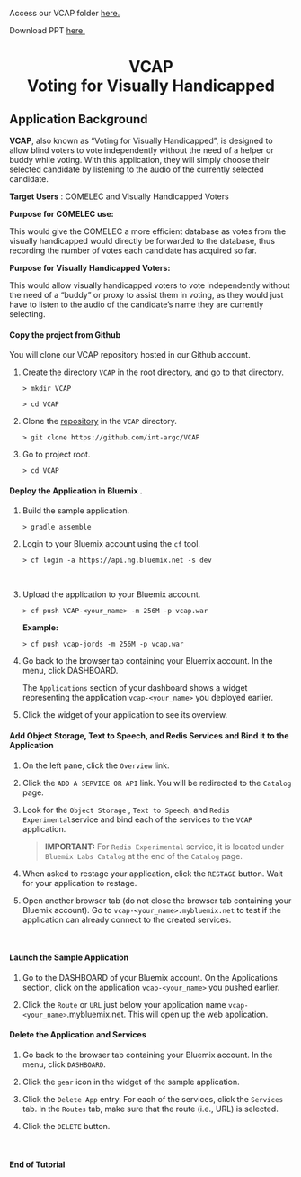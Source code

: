 
<html>
  <head>
    <title>VCAP - Voting for Visually Handicapped</title>
  </head>
<p>Access our VCAP folder <a href="https://github.com/int-argc/VCAP.git">here.</a> </p>
<p>Download PPT <a href=" ">here.</a> </p>

  <h1><center><b>VCAP <br>Voting for Visually Handicapped </b></center></h1>


  <div class="entry">
    <h2 id="application-development-tutorial">Application Background</h2>



<p>
<b>VCAP</b>, also known as “Voting for Visually Handicapped”, is designed to allow blind voters to vote independently without the need of a helper or buddy while voting. With this application, they will simply choose their selected candidate by listening to the audio of the currently selected candidate. </p>

<p><b>Target Users</b> : COMELEC and Visually Handicapped Voters </p>

<p>
<b>Purpose for COMELEC use:</b>

This would give the COMELEC a more efficient database as votes from the visually handicapped would directly be forwarded to the database, thus recording the number of votes each candidate has acquired so far.
</p>

<p>
<b>Purpose for Visually Handicapped Voters:</b>

This would allow visually handicapped voters to vote independently without the need of a “buddy” or proxy to assist them in voting, as they would just have to listen to the audio of the candidate’s name they are currently selecting. 

</p>

<h4 id="copy-sample-application">Copy the project from Github</h4>

<p>You will clone our VCAP repository hosted in our Github account.</p>

<ol>
<li><p>Create the directory <code>VCAP</code> in the root directory, and go to that directory. </p>
<div class="highlight"><pre><code class="language-text" data-lang="text">&gt; mkdir VCAP  
</code></pre></div>

<div class="highlight"><pre><code class="language-text" data-lang="text">&gt; cd VCAP
</code></pre></div>


<li><p>Clone the  <a href="https://github.com/int-argc/VCAP">repository</a> in the <code>VCAP</code> directory.
</p>

<div class="highlight"><pre><code class="language-text" data-lang="text">&gt; git clone https://github.com/int-argc/VCAP
</code></pre></div>
</li>

<li> Go to project root.
<div class="highlight"><pre><code class="language-text" data-lang="text">&gt; cd VCAP
</code></pre></div>
</li>
</ol>

<h4 id="deploy-sample-application-in-bluemix-using-the-cf-tool">Deploy the Application in Bluemix .</h4>

<ol>
<li><p>Build the sample application.
<div class="highlight"><pre><code class="language-text" data-lang="text">&gt; gradle assemble
</code></pre></div>
</p></li>
<li><p>Login to your Bluemix account using the <code>cf</code> tool.</p>
<div class="highlight"><pre><code class="language-text" data-lang="text">&gt; cf login -a https://api.ng.bluemix.net -s dev
</code></pre></div>


<p><br></p></li>
<li><p>Upload the  application to your Bluemix account.</p>
<div class="highlight"><pre><code class="language-text" data-lang="text">&gt; cf push VCAP-&lt;your_name&gt; -m 256M -p vcap.war
</code></pre></div>
<p><strong>Example:</strong></p>
<div class="highlight"><pre><code class="language-text" data-lang="text">&gt; cf push vcap-jords -m 256M -p vcap.war
</code></pre></div>

<p><li>
Go back to the browser tab containing your Bluemix account. In the menu, click DASHBOARD.
</p>
<p>The <code>Applications</code> section of your dashboard shows a widget representing the application <code>vcap-&lt;your_name&gt;</code> you deployed earlier.</p>
</li>
</p>

<p><li>
Click the widget of your application to see its overview.
</li></p>
</ol>

<h4 id="add-a-Language-Translation-Service-and-bind-it-to-the-sample-application">Add Object Storage, Text to Speech, and Redis  Services and Bind it to the  Application</h4>

<ol>
<li><p>On the left pane, click the <code>Overview</code> link. </p></li>
<li><p>Click the <code>ADD A SERVICE OR API</code> link.  You will be redirected to the <code>Catalog</code> page. </p></li>

<li><p>Look for the <code>Object Storage</code> , <code>Text to Speech</code>, and <code>Redis Experimental</code>service and bind each of the services to the <code>VCAP </code> application.

<blockquote>
<p><strong>IMPORTANT:</strong>
For <code>Redis Experimental</code> service, it is located under <code>Bluemix Labs Catalog</code> at the end of the <code>Catalog</code> page.</blockquote>  
</p></li>

<li><p>When asked to restage your application, click the <code>RESTAGE</code> button.  Wait for your application to restage.</p></li>
<li><p>Open another browser tab (do not close the browser tab containing your Bluemix account).  Go to  <code>vcap-&lt;your_name&gt;.mybluemix.net</code> to test if the application can already connect to the created services.</p>

<p><br></p></li>
</ol>


<h4 id="Launch">Launch the Sample Application </h4>

<ol>
<li><p>
Go to the DASHBOARD of your Bluemix account. On the Applications section, click on the application <code>vcap-&lt;your_name&gt;</code> you pushed earlier.
</p>
</li>

<li><p>
Click the <code>Route</code> or <code>URL</code> just below your application name <code>vcap-&lt;your_name&gt;</code>.mybluemix.net. This will open up the web application.
</li></p>
</ol>


<h4 id="delete-the-sample-application-and-postgresql-service">Delete the  Application and Services</h4>

<ol>
<li><p>Go back to the browser tab containing your Bluemix account.  In the menu, click <code>DASHBOARD</code>.  </p>

<li><p>Click the <code>gear</code> icon in the widget of the sample application.</p></li>
<li><p>Click the <code>Delete App</code> entry.  For each of the services,  click the <code>Services</code> tab. In the <code>Routes</code> tab, make sure that the route (i.e., URL) is selected.</p></li>
<li><p>Click the <code>DELETE</code> button.</p></li>
</ol>

<p><br></p>

<h4 id="end-of-tutorial">End of Tutorial</h4>

<a href="https://github.com/jodanchua.github.io/jekyll-now"><i class="svg-icon github"></i></a>

    

  </body>
</html>
